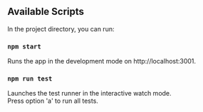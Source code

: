 ## Available Scripts

In the project directory, you can run:

### `npm start`

Runs the app in the development mode on http://localhost:3001.<br />

### `npm run test`

Launches the test runner in the interactive watch mode.<br />
Press option 'a' to run all tests.
